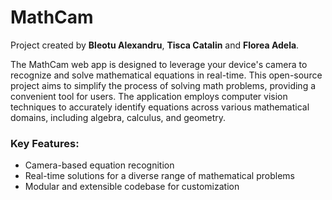 # MathCam

Project created by **Bleotu Alexandru**, **Tisca Catalin** and **Florea Adela**.


The MathCam web app is designed to leverage your device's camera to recognize and solve mathematical equations in real-time. This open-source project aims to simplify the process of solving math problems, providing a convenient tool for users. The application employs computer vision techniques to accurately identify equations across various mathematical domains, including algebra, calculus, and geometry.

### Key Features:

-   Camera-based equation recognition
-   Real-time solutions for a diverse range of mathematical problems
-   Modular and extensible codebase for customization
